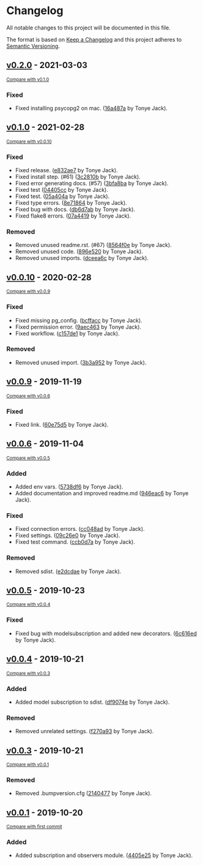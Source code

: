 # Changelog
All notable changes to this project will be documented in this file.

The format is based on [Keep a Changelog](http://keepachangelog.com/en/1.0.0/)
and this project adheres to [Semantic Versioning](http://semver.org/spec/v2.0.0.html).

## [v0.2.0](https://github.com/jackton1/django-model-subscription/releases/tag/v0.2.0) - 2021-03-03

<small>[Compare with v0.1.0](https://github.com/jackton1/django-model-subscription/compare/v0.1.0...v0.2.0)</small>

### Fixed
- Fixed installing psycopg2 on mac. ([16a487a](https://github.com/jackton1/django-model-subscription/commit/16a487af178399df5f4b04bfe15c82249bc622ac) by Tonye Jack).


## [v0.1.0](https://github.com/jackton1/django-model-subscription/releases/tag/v0.1.0) - 2021-02-28

<small>[Compare with v0.0.10](https://github.com/jackton1/django-model-subscription/compare/v0.0.10...v0.1.0)</small>

### Fixed
- Fixed release. ([e832ae7](https://github.com/jackton1/django-model-subscription/commit/e832ae7159310ede9188deb70c299d2fa648e3ec) by Tonye Jack).
- Fixed install step. (#61) ([3c2810b](https://github.com/jackton1/django-model-subscription/commit/3c2810b2e0c4cc9c03e4dab45af1b7d9cef2d37b) by Tonye Jack).
- Fixed error generating docs. (#57) ([3bfa8ba](https://github.com/jackton1/django-model-subscription/commit/3bfa8babf87c305da23fc1ffc956ef31b788f6d3) by Tonye Jack).
- Fixed test ([04405cc](https://github.com/jackton1/django-model-subscription/commit/04405cc51cde8dcfd9eff893d473fab4eeb76a29) by Tonye Jack).
- Fixed test. ([05a404a](https://github.com/jackton1/django-model-subscription/commit/05a404a4ccf99e7968bdf062947b196446ff0db9) by Tonye Jack).
- Fixed type errors. ([8e71864](https://github.com/jackton1/django-model-subscription/commit/8e718648bd4da553234952fee21e71dd5701a72a) by Tonye Jack).
- Fixed bug with docs. ([db6d7ab](https://github.com/jackton1/django-model-subscription/commit/db6d7ab584975ffdcd227fd75e1e7f14c78634fa) by Tonye Jack).
- Fixed flake8 errors. ([07a4419](https://github.com/jackton1/django-model-subscription/commit/07a441925b37dc8580c968d92e5fc29de2ff2213) by Tonye Jack).

### Removed
- Removed unused readme.rst. (#67) ([8564f0e](https://github.com/jackton1/django-model-subscription/commit/8564f0ef1b17c0b30196dbc4760f884e5b23090a) by Tonye Jack).
- Removed unused code. ([896e520](https://github.com/jackton1/django-model-subscription/commit/896e520a09a049225080c4d77f2dd90d3fa16d60) by Tonye Jack).
- Removed unused imports. ([dceea6c](https://github.com/jackton1/django-model-subscription/commit/dceea6ca50f0ccbc29a2e608dfb63584feb5b308) by Tonye Jack).


## [v0.0.10](https://github.com/jackton1/django-model-subscription/releases/tag/v0.0.10) - 2020-02-28

<small>[Compare with v0.0.9](https://github.com/jackton1/django-model-subscription/compare/v0.0.9...v0.0.10)</small>

### Fixed
- Fixed missing pg_config. ([bcffacc](https://github.com/jackton1/django-model-subscription/commit/bcffacc49983439e390bfe8bd9896122569f6dfb) by Tonye Jack).
- Fixed permission error. ([9aec463](https://github.com/jackton1/django-model-subscription/commit/9aec463a803a8ca099e10377d10619f6dcdae461) by Tonye Jack).
- Fixed workflow. ([c157de1](https://github.com/jackton1/django-model-subscription/commit/c157de1e6721d81eef00bb208fa0df3751767d00) by Tonye Jack).

### Removed
- Removed unused import. ([3b3a952](https://github.com/jackton1/django-model-subscription/commit/3b3a9522c26d79bea4d8d819e171052ae6c07863) by Tonye Jack).


## [v0.0.9](https://github.com/jackton1/django-model-subscription/releases/tag/v0.0.9) - 2019-11-19

<small>[Compare with v0.0.6](https://github.com/jackton1/django-model-subscription/compare/v0.0.6...v0.0.9)</small>

### Fixed
- Fixed link. ([60e75d5](https://github.com/jackton1/django-model-subscription/commit/60e75d5c49da134dabc187a1ad16468d3fc159d9) by Tonye Jack).


## [v0.0.6](https://github.com/jackton1/django-model-subscription/releases/tag/v0.0.6) - 2019-11-04

<small>[Compare with v0.0.5](https://github.com/jackton1/django-model-subscription/compare/v0.0.5...v0.0.6)</small>

### Added
- Added env vars. ([5738df6](https://github.com/jackton1/django-model-subscription/commit/5738df696b061f4c7343e63d2bf4508090d26ef5) by Tonye Jack).
- Added documentation and improved readme.md ([946eac6](https://github.com/jackton1/django-model-subscription/commit/946eac64bd4505fe6bd02da8eef6febb852c9ab4) by Tonye Jack).

### Fixed
- Fixed connection errors. ([cc048ad](https://github.com/jackton1/django-model-subscription/commit/cc048ad111f9c53e57612b98027e217f68acb80d) by Tonye Jack).
- Fixed settings. ([09c26e0](https://github.com/jackton1/django-model-subscription/commit/09c26e02a552163fd03e8749aa08610244f565b5) by Tonye Jack).
- Fixed test command. ([ccb0d7a](https://github.com/jackton1/django-model-subscription/commit/ccb0d7a7c731755c3c0f9614a63015619befa9a8) by Tonye Jack).

### Removed
- Removed sdist. ([e2dcdae](https://github.com/jackton1/django-model-subscription/commit/e2dcdaec4a60e3ebdfc76c21ae479900a2e5652d) by Tonye Jack).


## [v0.0.5](https://github.com/jackton1/django-model-subscription/releases/tag/v0.0.5) - 2019-10-23

<small>[Compare with v0.0.4](https://github.com/jackton1/django-model-subscription/compare/v0.0.4...v0.0.5)</small>

### Fixed
- Fixed bug with modelsubscription and added new decorators. ([6c616ed](https://github.com/jackton1/django-model-subscription/commit/6c616edb8f27b3287b22289657d8e758d684f815) by Tonye Jack).


## [v0.0.4](https://github.com/jackton1/django-model-subscription/releases/tag/v0.0.4) - 2019-10-21

<small>[Compare with v0.0.3](https://github.com/jackton1/django-model-subscription/compare/v0.0.3...v0.0.4)</small>

### Added
- Added model subscription to sdist. ([df9074e](https://github.com/jackton1/django-model-subscription/commit/df9074e715d894632b1dd97d4b59f7a13a05e622) by Tonye Jack).

### Removed
- Removed unrelated settings. ([f270a93](https://github.com/jackton1/django-model-subscription/commit/f270a9360beaec4147bf107808a45b720b1c6d34) by Tonye Jack).


## [v0.0.3](https://github.com/jackton1/django-model-subscription/releases/tag/v0.0.3) - 2019-10-21

<small>[Compare with v0.0.1](https://github.com/jackton1/django-model-subscription/compare/v0.0.1...v0.0.3)</small>

### Removed
- Removed .bumpversion.cfg ([2140477](https://github.com/jackton1/django-model-subscription/commit/2140477779916f3c7f1abc003116c6371a6ff8d0) by Tonye Jack).


## [v0.0.1](https://github.com/jackton1/django-model-subscription/releases/tag/v0.0.1) - 2019-10-20

<small>[Compare with first commit](https://github.com/jackton1/django-model-subscription/compare/fadbc19ce2b1307403e85a707d085e865bcfe453...v0.0.1)</small>

### Added
- Added subscription and observers module. ([4405e25](https://github.com/jackton1/django-model-subscription/commit/4405e25da8b90d77aa0c4fe306836d5c4b7f7e41) by Tonye Jack).


